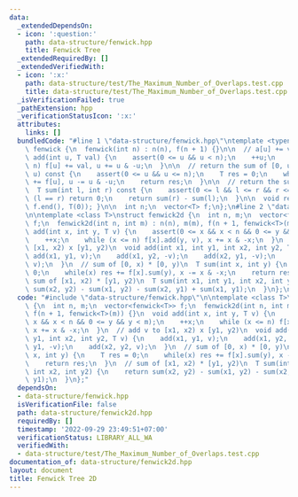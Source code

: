 ```yaml
---
data:
  _extendedDependsOn:
  - icon: ':question:'
    path: data-structure/fenwick.hpp
    title: Fenwick Tree
  _extendedRequiredBy: []
  _extendedVerifiedWith:
  - icon: ':x:'
    path: data-structure/test/The_Maximum_Number_of_Overlaps.test.cpp
    title: data-structure/test/The_Maximum_Number_of_Overlaps.test.cpp
  _isVerificationFailed: true
  _pathExtension: hpp
  _verificationStatusIcon: ':x:'
  attributes:
    links: []
  bundledCode: "#line 1 \"data-structure/fenwick.hpp\"\ntemplate <typename T>\nstruct\
    \ fenwick {\n  fenwick(int n) : n(n), f(n + 1) {}\n\n  // a[u] += val\n  void\
    \ add(int u, T val) {\n    assert(0 <= u && u < n);\n    ++u;\n    while (u <=\
    \ n) f[u] += val, u += u & -u;\n  }\n\n  // return the sum of [0, u)\n  T sum(int\
    \ u) const {\n    assert(0 <= u && u <= n);\n    T res = 0;\n    while (u) res\
    \ += f[u], u -= u & -u;\n    return res;\n  }\n\n  // return the sum of [l, r)\n\
    \  T sum(int l, int r) const {\n    assert(0 <= l && l <= r && r <= n);\n    if\
    \ (l == r) return 0;\n    return sum(r) - sum(l);\n  }\n\n  void reset() { fill(f.begin(),\
    \ f.end(), T(0)); }\n\n  int n;\n  vector<T> f;\n};\n#line 2 \"data-structure/fenwick2d.hpp\"\
    \n\ntemplate <class T>\nstruct fenwick2d {\n  int n, m;\n  vector<fenwick<T>>\
    \ f;\n  fenwick2d(int n, int m) : n(n), m(m), f(n + 1, fenwick<T>(m)) {}\n  void\
    \ add(int x, int y, T v) {\n    assert(0 <= x && x < n && 0 <= y && y < m);\n\
    \    ++x;\n    while (x <= n) f[x].add(y, v), x += x & -x;\n  }\n  // add v to\
    \ [x1, x2) x [y1, y2)\n  void add(int x1, int y1, int x2, int y2, T v) {\n   \
    \ add(x1, y1, v);\n    add(x1, y2, -v);\n    add(x2, y1, -v);\n    add(x2, y2,\
    \ v);\n  }\n  // sum of [0, x) * [0, y)\n  T sum(int x, int y) {\n    T res =\
    \ 0;\n    while(x) res += f[x].sum(y), x -= x & -x;\n    return res;\n  }\n  //\
    \ sum of [x1, x2) * [y1, y2)\n  T sum(int x1, int y1, int x2, int y2) {\n    return\
    \ sum(x2, y2) - sum(x1, y2) - sum(x2, y1) + sum(x1, y1);\n  }\n};\n"
  code: "#include \"data-structure/fenwick.hpp\"\n\ntemplate <class T>\nstruct fenwick2d\
    \ {\n  int n, m;\n  vector<fenwick<T>> f;\n  fenwick2d(int n, int m) : n(n), m(m),\
    \ f(n + 1, fenwick<T>(m)) {}\n  void add(int x, int y, T v) {\n    assert(0 <=\
    \ x && x < n && 0 <= y && y < m);\n    ++x;\n    while (x <= n) f[x].add(y, v),\
    \ x += x & -x;\n  }\n  // add v to [x1, x2) x [y1, y2)\n  void add(int x1, int\
    \ y1, int x2, int y2, T v) {\n    add(x1, y1, v);\n    add(x1, y2, -v);\n    add(x2,\
    \ y1, -v);\n    add(x2, y2, v);\n  }\n  // sum of [0, x) * [0, y)\n  T sum(int\
    \ x, int y) {\n    T res = 0;\n    while(x) res += f[x].sum(y), x -= x & -x;\n\
    \    return res;\n  }\n  // sum of [x1, x2) * [y1, y2)\n  T sum(int x1, int y1,\
    \ int x2, int y2) {\n    return sum(x2, y2) - sum(x1, y2) - sum(x2, y1) + sum(x1,\
    \ y1);\n  }\n};"
  dependsOn:
  - data-structure/fenwick.hpp
  isVerificationFile: false
  path: data-structure/fenwick2d.hpp
  requiredBy: []
  timestamp: '2022-09-29 23:49:51+07:00'
  verificationStatus: LIBRARY_ALL_WA
  verifiedWith:
  - data-structure/test/The_Maximum_Number_of_Overlaps.test.cpp
documentation_of: data-structure/fenwick2d.hpp
layout: document
title: Fenwick Tree 2D
---
```

